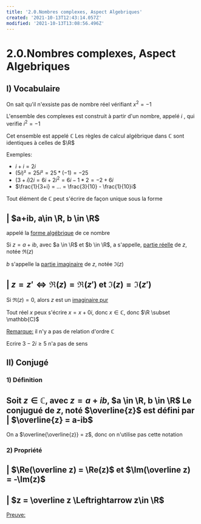 ```yaml
---
title: '2.0.Nombres complexes, Aspect Algebriques'
created: '2021-10-13T12:43:14.057Z'
modified: '2021-10-13T13:08:56.496Z'
---
```


# 2.0.Nombres complexes, Aspect Algebriques

## I) Vocabulaire

On sait qu'il n'exsiste pas de nombre réel vérifiant $x^2=-1$

L'ensemble des complexes est construit à partir d'un nombre, appelé $i$ , qui verifie $i^2 = -1$

Cet ensemble est appelé $\mathbb{C}$ Les règles de calcul algébrique dans $\mathbb{C}$ sont identiques à celles de $\R$

Exemples:

- $i + i = 2i$
- $(5i)² = 25i² = 25*(-1) = -25$
- $(3+i)2i = 6i + 2i^2 = 6i-1*2 =-2+6i$
- $\frac{1}{3+i} = ... = \frac{3}{10} - \frac{1}{10}i$


Tout élément de $\mathbb{C}$ peut s'écrire  de façon unique sous la forme

| $a+ib, a\in \R, b \in \R$
---
appelé la <u>forme algébrique</u> de ce nombre

Si $z = a+ib$, avec $a \in \R$ et $b \in \R$, a s'appelle, <u>partie réelle</u> de $z$, notée $\Re(z)$

$b$ s'appelle la <u>partie imaginaire</u> de $z$, notée $\Im(z)$

| $z = z' \Leftrightarrow \Re(z) = \Re(z')$ et $\Im(z) = \Im(z')$
---

Si $\Re(z) = 0$, alors $z$ est un <u>imaginaire pur</u>

Tout réel $x$ peux s'écrire $x=x+0i$, donc $x \in \mathbb{C}$, donc $\R \subset \mathbb{C}$

<u>Remarque:</u> il n'y a pas de relation d'ordre $\mathbb{C}$

Ecrire $3 - 2i \geq 5$ n'a pas de sens

## II) Conjugé

### 1) Définition

Soit $z \in \mathbb C,$ avec $z = a+ib$, $a \in \R, b \in \R$
Le conjugué de $z$, noté $\overline{z}$ est défini par 
| $\overline{z} = a-ib$
---

On a $\overline{\overline{z}} = z$, donc on n'utilise pas cette notation

### 2) Propriété

| $\Re(\overline z) = \Re(z)$ et $\Im(\overline z) = -\Im(z)$
---

| $z = \overline z \Leftrightarrow z\in \R$
---

<u>Preuve:</u>
